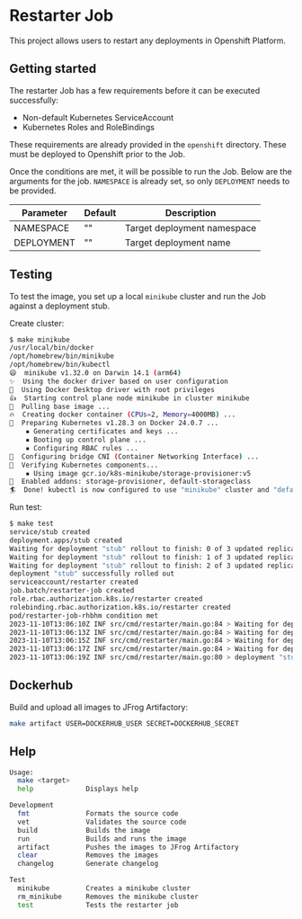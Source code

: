 # Restarter Job

This project allows users to restart any deployments in Openshift Platform.

## Getting started

The restarter Job has a few requirements before it can be executed successfully:

- Non-default Kubernetes ServiceAccount
- Kubernetes Roles and RoleBindings

These requirements are already provided in the `openshift` directory. These must be deployed to Openshift prior to the Job.

Once the conditions are met, it will be possible to run the Job. Below are the arguments for the job. `NAMESPACE` is already set, so only `DEPLOYMENT` needs to be provided.

|Parameter  |Default|Description                |
|-----------|-------|---------------------------|
|NAMESPACE  |""     |Target deployment namespace|
|DEPLOYMENT |""     |Target deployment name     |

## Testing

To test the image, you set up a local `minikube` cluster and run the Job against a deployment stub.

Create cluster:

```bash
$ make minikube
/usr/local/bin/docker
/opt/homebrew/bin/minikube
/opt/homebrew/bin/kubectl
😄  minikube v1.32.0 on Darwin 14.1 (arm64)
✨  Using the docker driver based on user configuration
📌  Using Docker Desktop driver with root privileges
👍  Starting control plane node minikube in cluster minikube
🚜  Pulling base image ...
🔥  Creating docker container (CPUs=2, Memory=4000MB) ...
🐳  Preparing Kubernetes v1.28.3 on Docker 24.0.7 ...
    ▪ Generating certificates and keys ...
    ▪ Booting up control plane ...
    ▪ Configuring RBAC rules ...
🔗  Configuring bridge CNI (Container Networking Interface) ...
🔎  Verifying Kubernetes components...
    ▪ Using image gcr.io/k8s-minikube/storage-provisioner:v5
🌟  Enabled addons: storage-provisioner, default-storageclass
🏄  Done! kubectl is now configured to use "minikube" cluster and "default" namespace by default
```

Run test:

```bash
$ make test
service/stub created
deployment.apps/stub created
Waiting for deployment "stub" rollout to finish: 0 of 3 updated replicas are available...
Waiting for deployment "stub" rollout to finish: 1 of 3 updated replicas are available...
Waiting for deployment "stub" rollout to finish: 2 of 3 updated replicas are available...
deployment "stub" successfully rolled out
serviceaccount/restarter created
job.batch/restarter-job created
role.rbac.authorization.k8s.io/restarter created
rolebinding.rbac.authorization.k8s.io/restarter created
pod/restarter-job-rhbhm condition met
2023-11-10T13:06:10Z INF src/cmd/restarter/main.go:84 > Waiting for deployment "stub" rollout to finish...
2023-11-10T13:06:13Z INF src/cmd/restarter/main.go:84 > Waiting for deployment "stub" rollout to finish...
2023-11-10T13:06:15Z INF src/cmd/restarter/main.go:84 > Waiting for deployment "stub" rollout to finish...
2023-11-10T13:06:17Z INF src/cmd/restarter/main.go:84 > Waiting for deployment "stub" rollout to finish...
2023-11-10T13:06:19Z INF src/cmd/restarter/main.go:80 > deployment "stub" successfully rolled out
```

## Dockerhub

Build and upload all images to JFrog Artifactory:

```bash
make artifact USER=DOCKERHUB_USER SECRET=DOCKERHUB_SECRET
```

## Help

```bash
Usage:
  make <target>
  help             Displays help

Development
  fmt              Formats the source code
  vet              Validates the source code
  build            Builds the image
  run              Builds and runs the image
  artifact         Pushes the images to JFrog Artifactory
  clear            Removes the images
  changelog        Generate changelog

Test
  minikube         Creates a minikube cluster
  rm_minikube      Removes the minikube cluster
  test             Tests the restarter job
```
